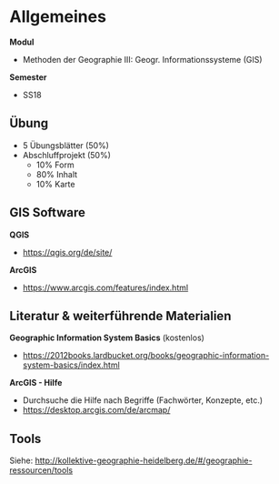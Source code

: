 # Allgemeines

**Modul**
- Methoden der Geographie III: Geogr. Informationssysteme (GIS)

**Semester**
- SS18


## Übung

- 5 Übungsblätter (50%)
- Abschluffprojekt (50%)
    - 10% Form
    - 80% Inhalt
    - 10% Karte


## GIS Software

**QGIS**
- https://qgis.org/de/site/

**ArcGIS**
- https://www.arcgis.com/features/index.html


## Literatur & weiterführende Materialien

**Geographic Information System Basics** (kostenlos)
- https://2012books.lardbucket.org/books/geographic-information-system-basics/index.html

**ArcGIS - Hilfe**
- Durchsuche die Hilfe nach Begriffe (Fachwörter, Konzepte, etc.)
- https://desktop.arcgis.com/de/arcmap/


## Tools

Siehe: http://kollektive-geographie-heidelberg.de/#/geographie-ressourcen/tools
